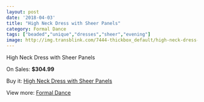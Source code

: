 ```yaml
---
layout: post
date: '2018-04-03'
title: "High Neck Dress with Sheer Panels"
category: Formal Dance
tags: ["beaded","unique","dresses","sheer","evening"]
image: http://img.transblink.com/7444-thickbox_default/high-neck-dress-with-sheer-panels.jpg
---
```

High Neck Dress with Sheer Panels

On Sales: **$304.99**
<a href="https://www.transblink.com/en/formal-dance/2412-high-neck-dress-with-sheer-panels.html"><amp-img layout="responsive" width="600" height="600" src="//img.transblink.com/7444-thickbox_default/high-neck-dress-with-sheer-panels.jpg" alt="High Neck Dress with Sheer Panels 0" /></a>

Buy it: [High Neck Dress with Sheer Panels](https://www.transblink.com/en/formal-dance/2412-high-neck-dress-with-sheer-panels.html "High Neck Dress with Sheer Panels")

View more: [Formal Dance](https://www.transblink.com/en/6-formal-dance "Formal Dance")